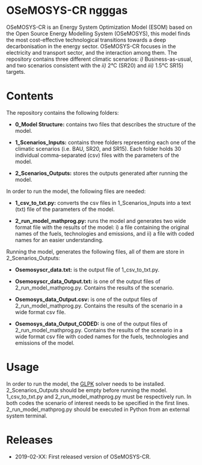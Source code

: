 # OSeMOSYS-CR ngggas

OSeMOSYS-CR is an Energy System Optimization Model (ESOM) based on the Open Source Energy Modelling System (OSeMOSYS), this model finds the most cost-effective technological transitions towards a deep decarbonisation in the energy sector. OSeMOSYS-CR focuses in the electricity and transport sector, and the interaction among them. The repository contains three different climatic scenarios: *i)* Business-as-usual, and two scenarios consistent with the *ii)* 2°C (SR20) and *iii)* 1.5°C SR15) targets. 

# Contents

The repository contains the following folders: 

* **0_Model Structure:** contains two files that describes the structure of the model. 

* **1_Scenarios_Inputs:** contains three folders representing each one of the climatic scenarios (i.e. BAU, SR20, and SR15). Each folder holds 30 individual comma-separated (csv) files with the parameters of the model. 

* **2_Scenarios_Outputs:** stores the outputs generated after running the model. 

In order to run the model, the following files are needed: 

* **1_csv_to_txt.py:** converts the csv files in 1_Scenarios_Inputs into a text (txt) file of the parameters of the model. 

* **2_run_model_mathprog.py:** runs the model and generates two wide format file with the results of the model: i) a file containing the original names of the fuels, technologies and emissions, and ii) a file with coded names for an easier understanding. 

 Running the model, generates the following files, all of them are store in 2_Scenarios_Outputs:

* **Osemosyscr_data.txt:** is the output file of 1_csv_to_txt.py. 

* **Osemosyscr_data_Output.txt:** is one of the output files of 2_run_model_mathprog.py. Contains the results of the scenario.

* **Osemosys_data_Output.csv:** is one of the output files of 2_run_model_mathprog.py. Contains the results of the scenario in a wide format csv file. 

* **Osemosys_data_Output_CODED:** is one of the output files of 2_run_model_mathprog.py. Contains the results of the scenario in a wide format csv file with coded names for the fuels, technologies and emissions of the model. 

# Usage

In order to run the model, the [GLPK](https://www.gnu.org/software/glpk/) solver needs to be installed. 2_Scenarios_Outputs should be empty before running the model. 1_csv_to_txt.py and 2_run_model_mathprog.py must be respectively run. In both codes the scenario of interest needs to be specified in the first lines. 2_run_model_mathprog.py should be executed in Python from an external system terminal.

# Releases
* 2019-02-XX: First released version of OSeMOSYS-CR.
